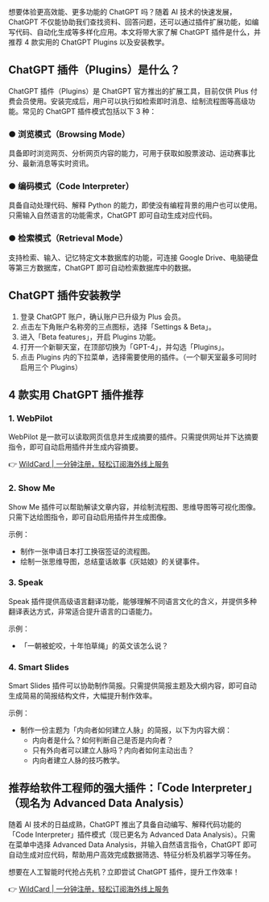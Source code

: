 想要体验更高效能、更多功能的 ChatGPT 吗？随着 AI 技术的快速发展，ChatGPT 不仅能协助我们查找资料、回答问题，还可以通过插件扩展功能，如编写代码、自动化生成等多样化应用。本文将带大家了解 ChatGPT 插件是什么，并推荐 4 款实用的 ChatGPT Plugins 以及安装教学。

## ChatGPT 插件（Plugins）是什么？

ChatGPT 插件（Plugins）是 ChatGPT 官方推出的扩展工具，目前仅供 Plus 付费会员使用。安装完成后，用户可以执行如检索即时消息、绘制流程图等高级功能。常见的 ChatGPT 插件模式包括以下 3 种：

### ● 浏览模式（Browsing Mode）

具备即时浏览网页、分析网页内容的能力，可用于获取如股票波动、运动赛事比分、最新消息等实时资讯。

### ● 编码模式（Code Interpreter）

具备自动处理代码、解释 Python 的能力，即使没有编程背景的用户也可以使用。只需输入自然语言的功能需求，ChatGPT 即可自动生成对应代码。

### ● 检索模式（Retrieval Mode）

支持检索、输入、记忆特定文本数据库的功能，可连接 Google Drive、电脑硬盘等第三方数据库，ChatGPT 即可自动检索数据库中的数据。

## ChatGPT 插件安装教学

1. 登录 ChatGPT 账户，确认账户已升级为 Plus 会员。
2. 点击左下角账户名称旁的三点图标，选择「Settings & Beta」。
3. 进入「Beta features」，开启 Plugins 功能。
4. 打开一个新聊天室，在顶部切换为「GPT-4」，并勾选「Plugins」。
5. 点击 Plugins 内的下拉菜单，选择需要使用的插件。（一个聊天室最多可同时启用三个 Plugins）

## 4 款实用 ChatGPT 插件推荐

### 1. WebPilot

WebPilot 是一款可以读取网页信息并生成摘要的插件。只需提供网址并下达摘要指令，即可自动启用插件并生成内容摘要。

👉 [WildCard | 一分钟注册，轻松订阅海外线上服务](https://bit.ly/bewildcard)

### 2. Show Me

Show Me 插件可以帮助解读文章内容，并绘制流程图、思维导图等可视化图像。只需下达绘图指令，即可自动启用插件并生成图像。

示例：
- 制作一张申请日本打工换宿签证的流程图。
- 绘制一张思维导图，总结童话故事《灰姑娘》的关键事件。

### 3. Speak

Speak 插件提供高级语言翻译功能，能够理解不同语言文化的含义，并提供多种翻译表达方式，非常适合提升语言的口语能力。

示例：
- 「一朝被蛇咬，十年怕草绳」的英文该怎么说？

### 4. Smart Slides

Smart Slides 插件可以协助制作简报。只需提供简报主题及大纲内容，即可自动生成简易的简报结构文件，大幅提升制作效率。

示例：
- 制作一份主题为「内向者如何建立人脉」的简报，以下为内容大纲：
  - 内向者是什么？如何判断自己是否是内向者？
  - 只有外向者可以建立人脉吗？内向者如何主动出击？
  - 内向者建立人脉的技巧教学。

## 推荐给软件工程师的强大插件：「Code Interpreter」（现名为 Advanced Data Analysis）

随着 AI 技术的日益成熟，ChatGPT 推出了具备自动编写、解释代码功能的「Code Interpreter」插件模式（现已更名为 Advanced Data Analysis）。只需在菜单中选择 Advanced Data Analysis，并输入自然语言指令，ChatGPT 即可自动生成对应代码，帮助用户高效完成数据筛选、特征分析及机器学习等任务。

想要在人工智能时代抢占先机？立即尝试 ChatGPT 插件，提升工作效率！

👉 [WildCard | 一分钟注册，轻松订阅海外线上服务](https://bit.ly/bewildcard)